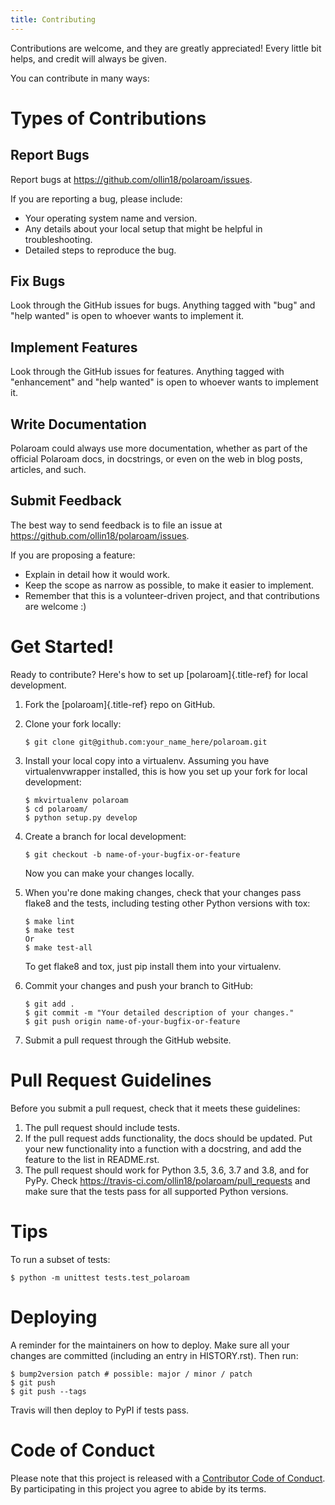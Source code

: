```yaml
---
title: Contributing
---
```


Contributions are welcome, and they are greatly appreciated! Every
little bit helps, and credit will always be given.

You can contribute in many ways:

Types of Contributions
======================

Report Bugs
-----------

Report bugs at <https://github.com/ollin18/polaroam/issues>.

If you are reporting a bug, please include:

-   Your operating system name and version.
-   Any details about your local setup that might be helpful in
    troubleshooting.
-   Detailed steps to reproduce the bug.

Fix Bugs
--------

Look through the GitHub issues for bugs. Anything tagged with \"bug\"
and \"help wanted\" is open to whoever wants to implement it.

Implement Features
------------------

Look through the GitHub issues for features. Anything tagged with
\"enhancement\" and \"help wanted\" is open to whoever wants to
implement it.

Write Documentation
-------------------

Polaroam could always use more documentation, whether as part of the
official Polaroam docs, in docstrings, or even on the web in blog posts,
articles, and such.

Submit Feedback
---------------

The best way to send feedback is to file an issue at
<https://github.com/ollin18/polaroam/issues>.

If you are proposing a feature:

-   Explain in detail how it would work.
-   Keep the scope as narrow as possible, to make it easier to
    implement.
-   Remember that this is a volunteer-driven project, and that
    contributions are welcome :)

Get Started!
============

Ready to contribute? Here\'s how to set up [polaroam]{.title-ref} for
local development.

1.  Fork the [polaroam]{.title-ref} repo on GitHub.

2.  Clone your fork locally:

    ``` {.shell}
    $ git clone git@github.com:your_name_here/polaroam.git
    ```

3.  Install your local copy into a virtualenv. Assuming you have
    virtualenvwrapper installed, this is how you set up your fork for
    local development:

    ``` {.shell}
    $ mkvirtualenv polaroam
    $ cd polaroam/
    $ python setup.py develop
    ```

4.  Create a branch for local development:

    ``` {.shell}
    $ git checkout -b name-of-your-bugfix-or-feature
    ```

    Now you can make your changes locally.

5.  When you\'re done making changes, check that your changes pass
    flake8 and the tests, including testing other Python versions with
    tox:

    ``` {.shell}
    $ make lint
    $ make test
    Or
    $ make test-all
    ```

    To get flake8 and tox, just pip install them into your virtualenv.

6.  Commit your changes and push your branch to GitHub:

    ``` {.shell}
    $ git add .
    $ git commit -m "Your detailed description of your changes."
    $ git push origin name-of-your-bugfix-or-feature
    ```

7.  Submit a pull request through the GitHub website.

Pull Request Guidelines
=======================

Before you submit a pull request, check that it meets these guidelines:

1.  The pull request should include tests.
2.  If the pull request adds functionality, the docs should be updated.
    Put your new functionality into a function with a docstring, and add
    the feature to the list in README.rst.
3.  The pull request should work for Python 3.5, 3.6, 3.7 and 3.8, and
    for PyPy. Check
    <https://travis-ci.com/ollin18/polaroam/pull_requests> and make sure
    that the tests pass for all supported Python versions.

Tips
====

To run a subset of tests:

``` {.shell}
$ python -m unittest tests.test_polaroam
```

Deploying
=========

A reminder for the maintainers on how to deploy. Make sure all your
changes are committed (including an entry in HISTORY.rst). Then run:

``` {.shell}
$ bump2version patch # possible: major / minor / patch
$ git push
$ git push --tags
```

Travis will then deploy to PyPI if tests pass.

Code of Conduct
===============

Please note that this project is released with a [Contributor Code of
Conduct](CODE_OF_CONDUCT.rst). By participating in this project you
agree to abide by its terms.
